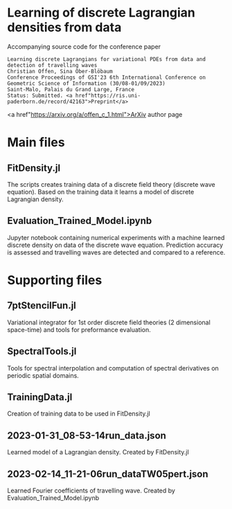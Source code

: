 # Learning of discrete Lagrangian densities from data
Accompanying source code for the conference paper

	Learning discrete Lagrangians for variational PDEs from data and detection of travelling waves
	Christian Offen, Sina Ober-Blöbaum
	Conference Proceedings of GSI'23 6th International Conference on Geometric Science of Information (30/08-01/09/2023)
	Saint-Malo, Palais du Grand Large, France
	Status: Submitted. <a href"https://ris.uni-paderborn.de/record/42163">Preprint</a>

<a href"https://arxiv.org/a/offen_c_1.html">ArXiv author page</a>

# Main files
	
## FitDensity.jl
The scripts creates training data of a discrete field theory (discrete wave equation). Based on the training data it learns a model of discrete Lagrangian density.

## Evaluation_Trained_Model.ipynb
Jupyter notebook containing numerical experiments with a machine learned discrete density on data of the discrete wave equation. Prediction accuracy is assessed and travelling waves are detected and compared to a reference.


# Supporting files

## 7ptStencilFun.jl
Variational integrator for 1st order discrete field theories (2 dimensional space-time) and tools for preformance evaluation.

## SpectralTools.jl
Tools for spectral interpolation and computation of spectral derivatives on periodic spatial domains.

## TrainingData.jl
Creation of training data to be used in FitDensity.jl

## 2023-01-31_08-53-14run_data.json
Learned model of a Lagrangian density. Created by FitDensity.jl

## 2023-02-14_11-21-06run_dataTW05pert.json
Learned Fourier coefficients of travelling wave. Created by Evaluation_Trained_Model.ipynb
